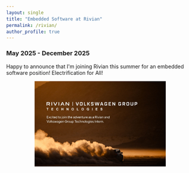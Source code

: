 ```yaml
---
layout: single
title: "Embedded Software at Rivian"
permalink: /rivian/
author_profile: true
---
```


<h3>May 2025 - December 2025</h3>
<p>Happy to announce that I'm joining Rivian this summer for an embedded software position! Electrification for All!</p>

<img src="/images/riv2.jpg" alt="Rivian!" style="width: 70%; max-width: 400px; height: auto; display: block; margin: 0 auto;">
